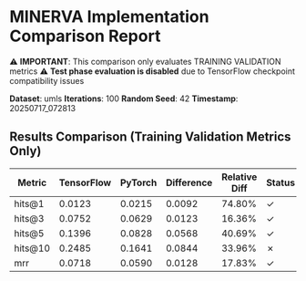 # MINERVA Implementation Comparison Report

⚠️ **IMPORTANT**: This comparison only evaluates TRAINING VALIDATION metrics
⚠️ **Test phase evaluation is disabled** due to TensorFlow checkpoint compatibility issues

**Dataset**: umls
**Iterations**: 100
**Random Seed**: 42
**Timestamp**: 20250717_072813
## Results Comparison (Training Validation Metrics Only)

| Metric | TensorFlow | PyTorch | Difference | Relative Diff | Status |
|--------|------------|---------|------------|---------------|--------|
| hits@1 | 0.0123 | 0.0215 | 0.0092 | 74.80% | ✓ |
| hits@3 | 0.0752 | 0.0629 | 0.0123 | 16.36% | ✓ |
| hits@5 | 0.1396 | 0.0828 | 0.0568 | 40.69% | ✓ |
| hits@10 | 0.2485 | 0.1641 | 0.0844 | 33.96% | ✗ |
| mrr | 0.0718 | 0.0590 | 0.0128 | 17.83% | ✓ |
